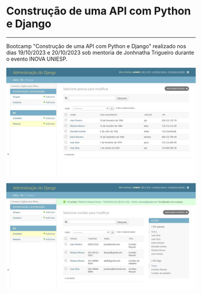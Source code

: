 # Construção de uma API com Python e Django
---
Bootcamp "Construção de uma API com Python e Django" realizado nos dias 19/10/2023 e 20/10/2023 sob mentoria de Jonhnatha Trigueiro durante o evento INOVA UNIESP.

![Tela Pessoas](https://raw.githubusercontent.com/famgz/bootcamp-django/main/screenshots/screen1.jpg)

![Tela Contatos](https://raw.githubusercontent.com/famgz/bootcamp-django/main/screenshots/screen2.jpg)